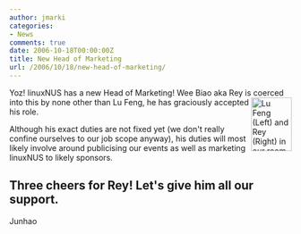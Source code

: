 ```yaml
---
author: jmarki
categories:
- News
comments: true
date: 2006-10-18T00:00:00Z
title: New Head of Marketing
url: /2006/10/18/new-head-of-marketing/
---
```


Yoz! linuxNUS has a new Head of Marketing! Wee Biao aka Rey is coerced <a title="Lu Feng and Rey in our room" href="/res/2006/10/lufeng_and_rey.jpg"><img align="right" alt="Lu Feng (Left) and Rey (Right) in our room" id="image29" style="width: 72px; height: 96px" title="Lu Feng (Left) and Rey (Right) in our room" src="/res/2006/10/lufeng_and_rey.thumbnail.jpg" /></a> into this by none other than Lu Feng, he has graciously accepted his role.

Although his exact duties are not fixed yet (we don't really confine ourselves to our job scope anyway), his duties will most likely involve around publicising our events as well as marketing linuxNUS to likely sponsors.

Three cheers for Rey! Let's give him all our support.
--
Junhao
